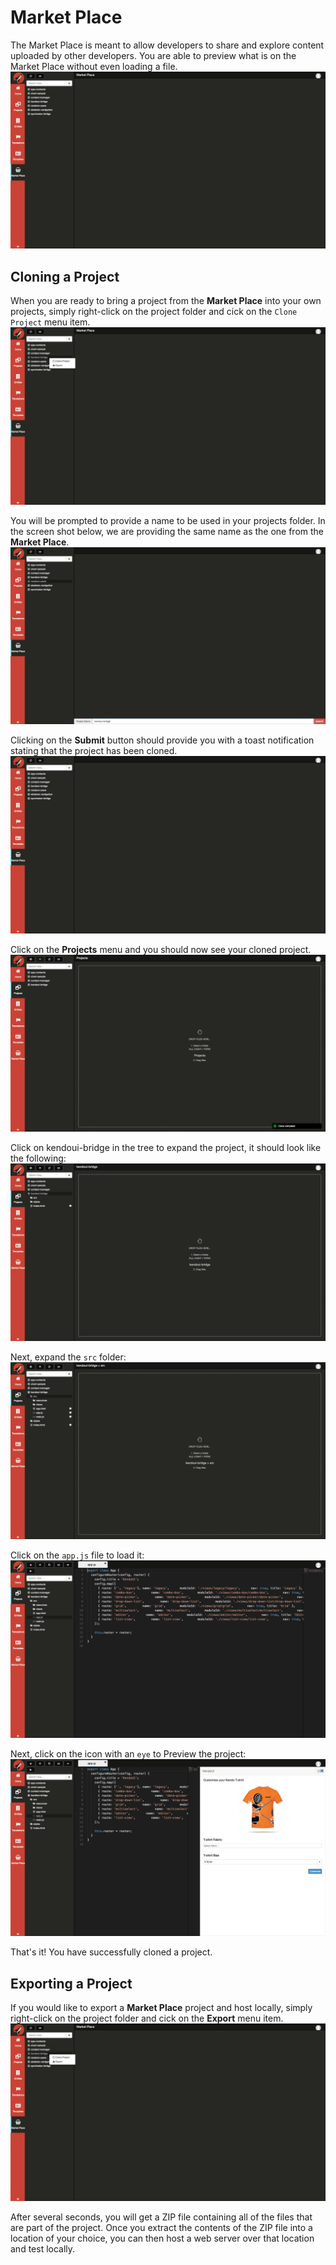 # Market Place

The Market Place is meant to allow developers to share and explore content uploaded by other developers. You are able to preview what is on the Market Place without even loading a file.
  ![Entry 1][1]

## Cloning a Project
When you are ready to bring a project from the **Market Place** into your own projects, simply right-click on the project folder and cick on the `Clone Project` menu item.
  ![Entry 2][2]

You will be prompted to provide a name to be used in your projects folder. In the screen shot below, we are providing the same name as the one from the **Market Place**.
  ![Entry 3][3]

Clicking on the **Submit** button should provide you with a toast notification stating that the project has been cloned.
  ![Entry 4][4]

Click on the **Projects** menu and you should now see your cloned project.
  ![Entry 5][5]

Click on kendoui-bridge in the tree to expand the project, it should look like the following:
  ![Entry 6][6]

Next, expand the `src` folder:
  ![Entry 7][7]

Click on the `app.js` file to load it:
  ![Entry 8][8]

Next, click on the icon with an `eye` to Preview the project:
  ![Entry 9][9]

That's it! You have successfully cloned a project.

## Exporting a Project
If you would like to export a **Market Place** project and host locally, simply right-click on the project folder and cick on the **Export** menu item.
  ![Entry 10][10]

After several seconds, you will get a ZIP file containing all of the files that are part of the project. Once you extract the contents of the ZIP file into a location of your choice, you can then host a web server over that location and test locally.



[1]: capture1.png
[2]: capture2.png
[3]: capture3.png
[4]: capture4.png
[5]: capture5.png
[6]: capture6.png
[7]: capture7.png
[8]: capture8.png
[9]: capture9.png
[10]: capture10.png
[11]: capture11.png